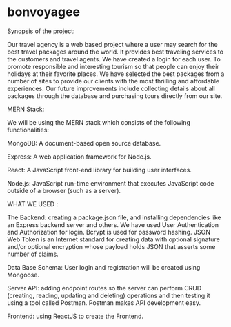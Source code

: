 # bonvoyagee
Synopsis of the project:


Our travel agency is a web based project where a user may search for the best travel packages around the world.
It provides best traveling services to the customers and travel agents.
We have created a login for each user.
To promote responsible and interesting tourism so that people can enjoy their holidays at their favorite places.
We have selected the best packages from a number of sites to provide our clients with the most thrilling and affordable experiences.
Our future improvements include collecting details about all packages through the database and purchasing tours directly from our site.



MERN Stack:


We will be using the MERN stack which consists of the following functionalities:

MongoDB: A document-based open source database.

Express: A web application framework for Node.js.

React: A JavaScript front-end library for building user interfaces.

Node.js: JavaScript run-time environment that executes JavaScript code outside of a browser (such as a server).


WHAT WE USED :


The Backend: creating a package.json file, and installing dependencies like an Express backend server and others. We have used User Authentication and Authorization for login. Bcrypt is used for password hashing. JSON Web Token is an Internet standard for creating data with optional signature and/or optional encryption whose payload holds JSON that asserts some number of claims.

Data Base Schema: User login and registration will be created using Mongoose.

Server API: adding endpoint routes so the server can perform CRUD (creating, reading, updating and deleting) operations and then testing it using a tool called Postman. Postman makes API development easy. 

Frontend: using ReactJS to create the Frontend.





